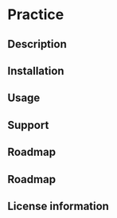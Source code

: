 # Practice

## Description


## Installation


## Usage


## Support


## Roadmap


## Roadmap


## License information

